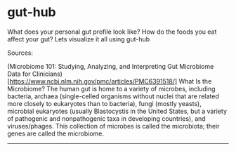 # gut-hub
What does your personal gut profile look like? How do the foods you eat affect your gut? Lets visualize it all using gut-hub


Sources: 

(Microbiome 101: Studying, Analyzing, and Interpreting Gut Microbiome Data for Clinicians)[https://www.ncbi.nlm.nih.gov/pmc/articles/PMC6391518/]
What Is the Microbiome?
The human gut is home to a variety of microbes, including bacteria, archaea (single-celled organisms without nuclei that are related more closely to eukaryotes than to bacteria), fungi (mostly yeasts), microbial eukaryotes (usually Blastocystis in the United States, but a variety of pathogenic and nonpathogenic taxa in developing countries), and viruses/phages. This collection of microbes is called the microbiota; their genes are called the microbiome.

--------------------------------------------------------------------------------------------
